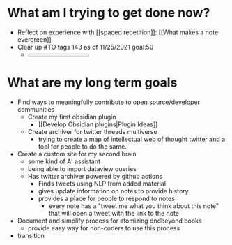 
# What am I trying to get done now?
- Reflect on experience with [[spaced repetition]]: [[What makes a note evergreen]]
- Clear up #TO tags 143 as of 11/25/2021 goal:50
    - <progress value="0" max="143"/>
# What are my long term goals 
- Find ways to meaningfully contribute to open source/developer communities
	- Create my first obsidian plugin
		-  [[Develop Obsidian plugins|Plugin Ideas]]
	- Create archiver for twitter threads multiverse
		- trying to create a map of intellectual web of thought twitter and a tool for people to do the same. 
- Create a custom site for my second brain
	-  some kind of AI assistant
	-  being able to import dataview queries
	- Has twitter archiver powered by github actions
		- Finds tweets using NLP from added material
		- gives update information on notes to provide history
		- provides a place for people to respond to notes
			-  every note has a "tweet me what you think about this note" that will open a tweet with the link to the note
- Document and simplify process for atomizing dndbeyond books
    - provide easy way for non-coders to use this process
- transition

